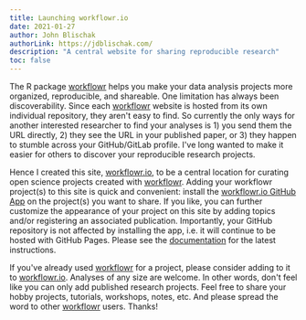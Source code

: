```yaml
---
title: Launching workflowr.io
date: 2021-01-27
author: John Blischak
authorLink: https://jdblischak.com/
description: "A central website for sharing reproducible research"
toc: false
---
```


The R package [workflowr][] helps you make your data analysis projects more
organized, reproducible, and shareable. One limitation has always been
discoverability. Since each [workflowr][] website is hosted from its own individual
repository, they aren't easy to find. So currently the only ways for another
interested researcher to find your analyses is 1\) you send them the URL
directly, 2\) they see the URL in your published paper, or 3\) they happen to
stumble across your GitHub/GitLab profile. I've long wanted to make it easier
for others to discover your reproducible research projects.

[workflowr]: https://github.com/jdblischak/workflowr

Hence I created this site, [workflowr.io][], to be a central location for
curating open science projects created with [workflowr][]. Adding your workflowr
project(s) to this site is quick and convenient: install the [workflowr.io
GitHub App][github-app] on the project(s) you want to share. If you like, you
can further customize the appearance of your project on this site by adding
topics and/or registering an associated publication. Importantly, your GitHub
repository is not affected by installing the app, i.e. it will continue to be
hosted with GitHub Pages. Please see the [documentation][] for the latest
instructions.

[documentation]: /docs/#add-a-project
[github-app]: https://github.com/apps/workflowr-io
[workflowr.io]: https://workflowr.io

If you've already used [workflowr][] for a project, please consider adding to it to
[workflowr.io][]. Analyses of any size are welcome. In other words, don't feel
like you can only add published research projects. Feel free to share your hobby
projects, tutorials, workshops, notes, etc. And please spread the word to other
[workflowr][] users. Thanks!
